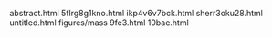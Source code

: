 abstract.html
5flrg8g1kno.html
ikp4v6v7bck.html
sherr3oku28.html
untitled.html
figures/mass
9fe3.html
10bae.html